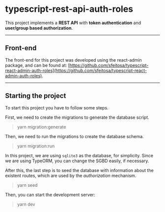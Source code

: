 # typescript-rest-api-auth-roles

This project implements a **REST API** with **token authentication** and **user/group based authorization**.

***

## Front-end

The front-end for this project was developed using the react-admin package, and can be found at: [https://github.com/sfeitosa/typescript-react-admin-auth-roles](https://github.com/sfeitosa/typescript-react-admin-auth-roles).

*** 

## Starting the project

To start this project you have to follow some steps.

First, we need to create the migrations to generate the database script.

> yarn migration:generate

Then, we need to run the migrations to create the database schema. 

> yarn migration:run

In this project, we are using `sqlite3` as the database, for simplicity. Since we are using TypeORM, you can change the SGBD easily, if necessary. 

After this, the last step is to seed the database with information about the existent routes, which are used by the *authorization* mechanism. 

> yarn seed

Then, you can start the development server:

> yarn dev
